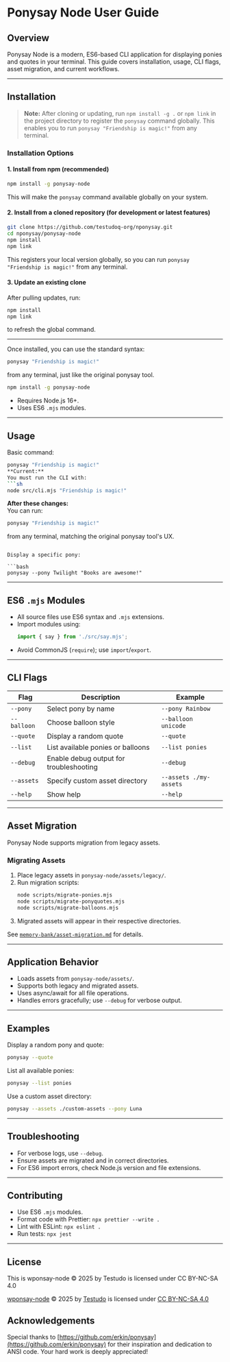 # Ponysay Node User Guide

## Overview

Ponysay Node is a modern, ES6-based CLI application for displaying ponies and quotes in your terminal. This guide covers installation, usage, CLI flags, asset migration, and current workflows.

---

## Installation

> **Note:** After cloning or updating, run `npm install -g .` or `npm link` in the project directory to register the `ponysay` command globally. This enables you to run `ponysay "Friendship is magic!"` from any terminal.
### Installation Options

#### 1. Install from npm (recommended)
```bash
npm install -g ponysay-node
```
This will make the `ponysay` command available globally on your system.

#### 2. Install from a cloned repository (for development or latest features)
```bash
git clone https://github.com/testudoq-org/nponysay.git
cd nponysay/ponysay-node
npm install
npm link
```
This registers your local version globally, so you can run `ponysay "Friendship is magic!"` from any terminal.

#### 3. Update an existing clone
After pulling updates, run:
```bash
npm install
npm link
```
to refresh the global command.

---

Once installed, you can use the standard syntax:
```bash
ponysay "Friendship is magic!"
```
from any terminal, just like the original ponysay tool.
```bash
npm install -g ponysay-node
```

- Requires Node.js 16+.
- Uses ES6 `.mjs` modules.

---

## Usage

Basic command:

```bash
ponysay "Friendship is magic!"
**Current:**  
You must run the CLI with:  
```sh
node src/cli.mjs "Friendship is magic!"
```

**After these changes:**  
You can run:  
```sh
ponysay "Friendship is magic!"
```
from any terminal, matching the original ponysay tool's UX.
```

Display a specific pony:

```bash
ponysay --pony Twilight "Books are awesome!"
```

---

## ES6 `.mjs` Modules

- All source files use ES6 syntax and `.mjs` extensions.
- Import modules using:
  ```js
  import { say } from './src/say.mjs';
  ```
- Avoid CommonJS (`require`); use `import`/`export`.

---

## CLI Flags

| Flag           | Description                                 | Example                                  |
|----------------|---------------------------------------------|------------------------------------------|
| `--pony`       | Select pony by name                         | `--pony Rainbow`                         |
| `--balloon`    | Choose balloon style                        | `--balloon unicode`                      |
| `--quote`      | Display a random quote                      | `--quote`                                |
| `--list`       | List available ponies or balloons           | `--list ponies`                          |
| `--debug`      | Enable debug output for troubleshooting     | `--debug`                                |
| `--assets`     | Specify custom asset directory              | `--assets ./my-assets`                   |
| `--help`       | Show help                                   | `--help`                                 |

---

## Asset Migration

Ponysay Node supports migration from legacy assets.

### Migrating Assets

1. Place legacy assets in `ponysay-node/assets/legacy/`.
2. Run migration scripts:
   ```bash
   node scripts/migrate-ponies.mjs
   node scripts/migrate-ponyquotes.mjs
   node scripts/migrate-balloons.mjs
   ```
3. Migrated assets will appear in their respective directories.

See [`memory-bank/asset-migration.md`](ponysay-node/memory-bank/asset-migration.md) for details.

---

## Application Behavior

- Loads assets from `ponysay-node/assets/`.
- Supports both legacy and migrated assets.
- Uses async/await for all file operations.
- Handles errors gracefully; use `--debug` for verbose output.

---

## Examples

Display a random pony and quote:

```bash
ponysay --quote
```

List all available ponies:

```bash
ponysay --list ponies
```

Use a custom asset directory:

```bash
ponysay --assets ./custom-assets --pony Luna
```

---

## Troubleshooting

- For verbose logs, use `--debug`.
- Ensure assets are migrated and in correct directories.
- For ES6 import errors, check Node.js version and file extensions.

---

## Contributing

- Use ES6 `.mjs` modules.
- Format code with Prettier: `npx prettier --write .`
- Lint with ESLint: `npx eslint .`
- Run tests: `npx jest`

---

## License

This is wponsay-node © 2025 by Testudo is licensed under CC BY-NC-SA 4.0

<a href="https://github.com/testudoq-org/nponysay">wponsay-node</a> © 2025 by <a href="https://www.testudo.co.nz/">Testudo</a> is licensed under <a href="https://creativecommons.org/licenses/by-nc-sa/4.0/">CC BY-NC-SA 4.0</a><img src="https://mirrors.creativecommons.org/presskit/icons/cc.svg" alt="" style="max-width: 1em;max-height:1em;margin-left: .2em;"><img src="https://mirrors.creativecommons.org/presskit/icons/by.svg" alt="" style="max-width: 1em;max-height:1em;margin-left: .2em;"><img src="https://mirrors.creativecommons.org/presskit/icons/nc.svg" alt="" style="max-width: 1em;max-height:1em;margin-left: .2em;"><img src="https://mirrors.creativecommons.org/presskit/icons/sa.svg" alt="" style="max-width: 1em;max-height:1em;margin-left: .2em;">

## Acknowledgements

Special thanks to [https://github.com/erkin/ponysay](https://github.com/erkin/ponysay) for their inspiration and dedication to ANSI code. Your hard work is deeply appreciated!
